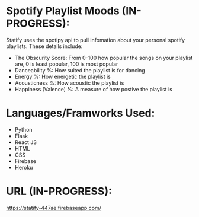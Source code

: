 # Spotify Playlist Moods (IN-PROGRESS):
Statify uses the spotipy api to pull infomation about your personal spotify playlists.
These details include:
  - The Obscurity Score: From 0-100 how popular the songs on your playlist are, 0 is least popular, 100 is most popular
  - Danceability %: How suited the playlist is for dancing
  - Energy %: How energetic the playlist is
  - Acousticness %: How acoustic the playlist is
  - Happiness (Valence) %: A measure of how postive the playlist is

# Languages/Framworks Used:
- Python
- Flask
- React JS
- HTML
- CSS
- Firebase
- Heroku

# URL (IN-PROGRESS):
https://statify-447ae.firebaseapp.com/

